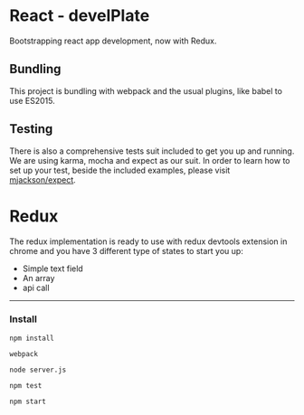 <!--
@Author: Andreee Ray <develdoe>
@Date:   2017-03-10T00:42:05+01:00
@Email:  me@andreeray.se
@Filename: readme.md
@Last modified by:   develdoe
@Last modified time: 2017-03-12T18:49:13+01:00
-->



# React - develPlate

Bootstrapping react app development, now with Redux.

## Bundling

This project is bundling with webpack and the usual plugins, like babel to use ES2015.

## Testing

There is also a comprehensive tests suit included to get you up and running. We are using karma, mocha and expect as our suit.
In order to learn how to set up your test, beside the included examples,  please visit [mjackson/expect](https://github.com/mjackson/expect).

# Redux

The redux implementation is ready to use with redux devtools extension in chrome and you have 3 different type of states to start you up:

* Simple text field
* An array
* api call


----

### Install

```
npm install
```

```
webpack
```

```
node server.js
```

```
npm test
```

```
npm start
```
